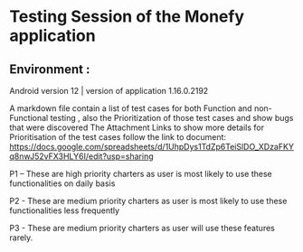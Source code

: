 # Testing Session of the Monefy application 

## Environment :

Android version 12 | version of application 1.16.0.2192 

A markdown file contain a list of test cases for both Function and non-Functional testing , also the Prioritization of those test cases and show bugs that were discovered
The Attachment Links to show more details for  Prioritisation of the test cases 
follow the link to document: https://docs.google.com/spreadsheets/d/1UhpDys1TdZp6TeiSlDO_XDzaFKYq8nwJ52vFX3HLY6I/edit?usp=sharing 

P1 – These are high priority charters as user is most likely to use these functionalities on daily basis

P2 - These are medium priority charters as user is most likely to use these functionalities less frequently

P3 - These are medium priority charters as user will use these features rarely.
